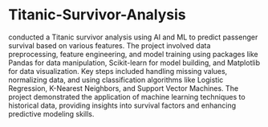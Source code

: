 # Titanic-Survivor-Analysis
conducted a Titanic survivor analysis using AI and ML to predict passenger survival based on various features. The project involved data preprocessing, feature engineering, and model training using packages like Pandas for data manipulation, Scikit-learn for model building, and Matplotlib for data visualization. Key steps included handling missing values, normalizing data, and using classification algorithms like Logistic Regression, K-Nearest Neighbors, and Support Vector Machines. The project demonstrated the application of machine learning techniques to historical data, providing insights into survival factors and enhancing predictive modeling skills.
